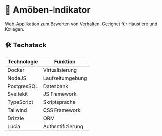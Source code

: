 # 🦠 Amöben-Indikator

Web-Applikation zum Bewerten von Verhalten.
Geeignet für Haustiere und Kollegen.

## 🛠️ Techstack

| Technologie | Funktion |
|-|-|
|Docker|Virtualisierung|
|NodeJS|Laufzeitumgebung|
|PostgresSQL|Datenbank|
|Sveltekit|JS Framework|
|TypeScript|Skriptsprache|
|Tailwind|CSS Framework|
|Drizzle|ORM|
|Lucia|Authentifizierung|
